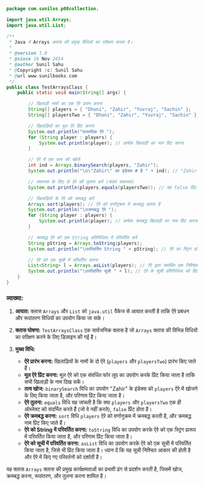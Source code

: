 ```java
package com.sunilos.p08collection;

import java.util.Arrays;
import java.util.List;

/**
 * Java में Arrays क्लास की प्रमुख विधियों का परीक्षण करता है।
 * 
 * @version 1.0
 * @since 16 Nov 2014
 * @author Sunil Sahu
 * @Copyright (c) Sunil Sahu
 * @url www.sunilbooks.com
 */
public class TestArraysClass {
    public static void main(String[] args) {

        // खिलाड़ी नामों का एक ऐरे प्रारंभ करना
        String[] players = { "Dhoni", "Zahir", "Yuvraj", "Sachin" };
        String[] playersTwo = { "Dhoni", "Zahir", "Yuvraj", "Sachin" }; // तुलना के लिए एक और ऐरे

        // खिलाड़ियों का मूल ऐरे प्रिंट करना
        System.out.println("वास्तविक ऐरे ");
        for (String player : players) {
            System.out.println(player); // प्रत्येक खिलाड़ी का नाम प्रिंट करना
        }

        // ऐरे में एक तत्व को खोजें
        int ind = Arrays.binarySearch(players, "Zahir");
        System.out.println("\n\"Zahir\" का इंडेक्स # है " + ind); // "Zahir" का इंडेक्स आउटपुट करना

        // समानता के लिए दो ऐरे की तुलना करें (संदर्भ समानता)
        System.out.println(players.equals(playersTwo)); // यह false प्रिंट करेगा क्योंकि ये विभिन्न ऑब्जेक्ट हैं

        // खिलाड़ियों के ऐरे को क्रमबद्ध करें
        Arrays.sort(players); // ऐरे को वर्णानुक्रम में क्रमबद्ध करता है
        System.out.println("\nक्रमबद्ध ऐरे ");
        for (String player : players) {
            System.out.println(player); // प्रत्येक क्रमबद्ध खिलाड़ी का नाम प्रिंट करना
        }

        // क्रमबद्ध ऐरे को एक String प्रतिनिधित्व में परिवर्तित करें
        String pString = Arrays.toString(players);
        System.out.println("\nपरिवर्तित String " + pString); // ऐरे का स्ट्रिंग प्रतिनिधित्व आउटपुट करना

        // ऐरे को एक सूची में परिवर्तित करना
        List<String> l = Arrays.asList(players); // ऐरे द्वारा समर्थित एक निश्चित आकार की सूची बनाता है
        System.out.println("\nपरिवर्तित सूची " + l); // ऐरे के सूची प्रतिनिधित्व को प्रिंट करना
    }
}
```

### व्याख्या:

1. **आयात:** क्लास `Arrays` और `List` को `java.util` पैकेज से आयात करती है ताकि ऐरे प्रबंधन और रूपांतरण विधियों का उपयोग किया जा सके।

2. **क्लास घोषणा:** `TestArraysClass` एक सार्वजनिक क्लास है जो `Arrays` क्लास की विभिन्न विधियों का परीक्षण करने के लिए डिज़ाइन की गई है।

3. **मुख्य विधि:**
   - **ऐरे प्रारंभ करना:** खिलाड़ियों के नामों के दो ऐरे (`players` और `playersTwo`) प्रारंभ किए जाते हैं।
   - **मूल ऐरे प्रिंट करना:** मूल ऐरे को एक संवर्धित फॉर लूप का उपयोग करके प्रिंट किया जाता है ताकि सभी खिलाड़ी के नाम दिख सकें।
   - **तत्व खोज:** `binarySearch` विधि का उपयोग "Zahir" के इंडेक्स को `players` ऐरे में खोजने के लिए किया जाता है, और परिणाम प्रिंट किया जाता है।
   - **ऐरे तुलना:** `equals` विधि यह जांचती है कि क्या `players` और `playersTwo` एक ही ऑब्जेक्ट को संदर्भित करते हैं (जो वे नहीं करते), `false` प्रिंट होता है।
   - **ऐरे क्रमबद्ध करना:** `sort` विधि `players` ऐरे को वर्णानुक्रम में क्रमबद्ध करती है, और क्रमबद्ध नाम प्रिंट किए जाते हैं।
   - **ऐरे को String में परिवर्तित करना:** `toString` विधि का उपयोग करके ऐरे को एक स्ट्रिंग प्रारूप में परिवर्तित किया जाता है, और परिणाम प्रिंट किया जाता है।
   - **ऐरे को सूची में परिवर्तित करना:** `asList` विधि का उपयोग करके ऐरे को एक सूची में परिवर्तित किया जाता है, जिसे भी प्रिंट किया जाता है। ध्यान दें कि यह सूची निश्चित आकार की होती है और ऐरे में किए गए परिवर्तनों को दर्शाती है।

यह क्लास `Arrays` क्लास की प्रमुख कार्यक्षमताओं का प्रभावी ढंग से प्रदर्शन करती है, जिसमें खोज, क्रमबद्ध करना, रूपांतरण, और तुलना करना शामिल है।
